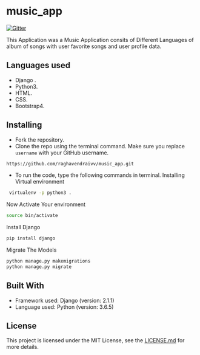 # music_app
[![Gitter](https://gitter.im/music_app/contributers)](https://gitter.im/music_app/contributers)

This Application was a Music Application consits of Different Languages of album of songs with user favorite songs and user profile data.

## Languages used 

- Django .
- Python3.
- HTML.
- CSS.
- Bootstrap4.

## Installing
 
- Fork the repository. 
- Clone the repo using the terminal command. Make sure you replace `username` with your GitHub username.
```bash
https://github.com/raghavendraivv/music_app.git 
```
- To run the code, type the following commands in terminal.
Installing Virtual environment
```bash
 virtualenv -p python3 .
```
Now Activate Your environment
```bash
source bin/activate
```
Install Django
```bash 
pip install django
```
 Migrate The Models
 ```bash
 python manage.py makemigrations
 python manage.py migrate
 ```

## Built With
- Framework used: Django (version: 2.1.1)
- Language used: Python (version: 3.6.5)
 
 
## License
This project is licensed under the MIT License, see the [LICENSE.md](https://github.com/raghavendraivv/music_app/blob/master/LICENSE) for more details.
    

